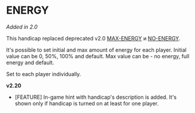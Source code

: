 # ENERGY

*Added in 2.0*

This handicap replaced deprecated v2.0 [MAX-ENERGY](./max-energy.md) и [NO-ENERGY](./no-energy.md).

It's possible to set initial and max amount of energy for each player. Initial value can be 0, 50%, 100% and default. Max value can be - no energy, full energy and default.

Set to each player individually.

**v2.20**

* [FEATURE] In-game hint with handicap's description is added. It's shown only if handicap is turned on at least for one player.
